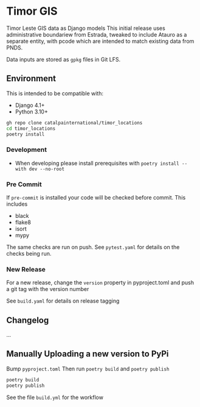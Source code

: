 # Timor GIS

Timor Leste GIS data as Django models
This initial release uses administrative boundariew from Estrada, tweaked to include Atauro as a separate entity, with pcode which are intended to match existing data from PNDS.

Data inputs are stored as `gpkg` files in Git LFS.

## Environment

This is intended to be compatible with:

- Django 4.1+
- Python 3.10+

```sh
gh repo clone catalpainternational/timor_locations
cd timor_locations
poetry install
```

### Development

 - When developing please install prerequisites with `poetry install --with dev --no-root`

### Pre Commit

If `pre-commit` is installed your code will be checked before commit.
This includes

- black
- flake8
- isort
- mypy

The same checks are run on push. See `pytest.yaml` for details on the checks being run.

### New Release

For a new release, change the `version` property in pyproject.toml and push a git tag with the version number

See `build.yaml` for details on release tagging

## Changelog

...


## Manually Uploading a new version to PyPi

Bump `pyproject.toml`
Then run `poetry build` and `poetry publish`

```bash
poetry build
poetry publish
```

See the file `build.yml` for the workflow

